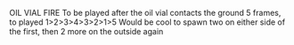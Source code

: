 OIL VIAL FIRE
To be played after the oil vial contacts the ground
5 frames, to played 1>2>3>4>3>2>1>5
Would be cool to spawn two on either side of the first, then 2 more on the outside again
